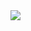 <img src="https://github-readme-stats.vercel.app/api/top-langs?username=novum-d&layout=compact&theme=dark&hide=css,html,java,scss"/>
